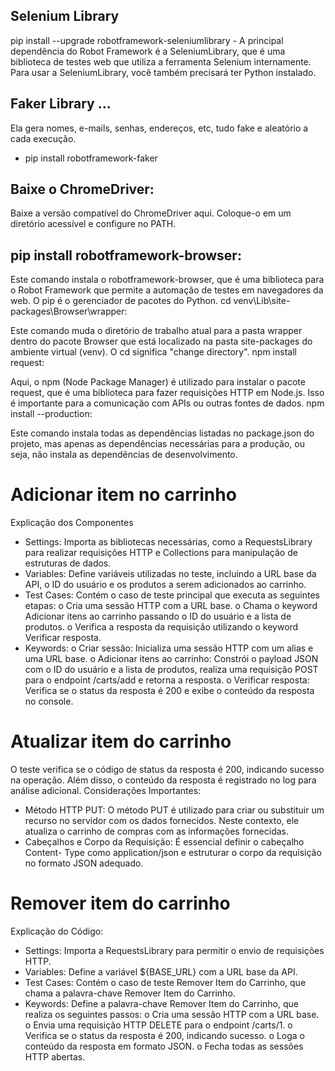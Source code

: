 ## Selenium Library
pip install --upgrade robotframework-seleniumlibrary - A principal dependência do Robot Framework é a SeleniumLibrary, que é uma biblioteca de testes web que utiliza a ferramenta Selenium internamente. Para usar a SeleniumLibrary, você também precisará ter Python instalado.

## Faker Library ...

Ela gera nomes, e-mails, senhas, endereços, etc, tudo fake e aleatório a cada execução.
 - pip install robotframework-faker

## Baixe o ChromeDriver:
Baixe a versão compatível do ChromeDriver aqui.
Coloque-o em um diretório acessível e configure no PATH.


## pip install robotframework-browser:

Este comando instala o robotframework-browser, que é uma biblioteca para o Robot Framework que permite a automação de testes em navegadores da web. O pip é o gerenciador de pacotes do Python.
cd venv\Lib\site-packages\Browser\wrapper:

Este comando muda o diretório de trabalho atual para a pasta wrapper dentro do pacote Browser que está localizado na pasta site-packages do ambiente virtual (venv). O cd significa "change directory".
npm install request:

Aqui, o npm (Node Package Manager) é utilizado para instalar o pacote request, que é uma biblioteca para fazer requisições HTTP em Node.js. Isso é importante para a comunicação com APIs ou outras fontes de dados.
npm install --production:

Este comando instala todas as dependências listadas no package.json do projeto, mas apenas as dependências necessárias para a produção, ou seja, não instala as dependências de desenvolvimento.


# Adicionar item no carrinho

Explicação dos Componentes
- Settings: Importa as bibliotecas necessárias, como a RequestsLibrary para
realizar requisições HTTP e Collections para manipulação de estruturas de
dados.
- Variables: Define variáveis utilizadas no teste, incluindo a URL base da API, o
ID do usuário e os produtos a serem adicionados ao carrinho.
- Test Cases: Contém o caso de teste principal que executa as seguintes
etapas:
o Cria uma sessão HTTP com a URL base.
o Chama o keyword Adicionar itens ao carrinho passando o ID do usuário
e a lista de produtos.
o Verifica a resposta da requisição utilizando o keyword Verificar resposta.
- Keywords:
o Criar sessão: Inicializa uma sessão HTTP com um alias e uma URL
base.
o Adicionar itens ao carrinho: Constrói o payload JSON com o ID do
usuário e a lista de produtos, realiza uma requisição POST para o
endpoint /carts/add e retorna a resposta.
o Verificar resposta: Verifica se o status da resposta é 200 e exibe o
conteúdo da resposta no console.

# Atualizar item do carrinho

O teste verifica se o código de status da resposta é 200, indicando sucesso na
operação. Além disso, o conteúdo da resposta é registrado no log para análise
adicional.
Considerações Importantes:

- Método HTTP PUT: O método PUT é utilizado para criar ou substituir um
recurso no servidor com os dados fornecidos. Neste contexto, ele atualiza o
carrinho de compras com as informações fornecidas.
- Cabeçalhos e Corpo da Requisição: É essencial definir o cabeçalho Content-
Type como application/json e estruturar o corpo da requisição no formato JSON
adequado.

# Remover item do carrinho

Explicação do Código:
- Settings: Importa a RequestsLibrary para permitir o envio de requisições
HTTP.
- Variables: Define a variável ${BASE_URL} com a URL base da API.
- Test Cases: Contém o caso de teste Remover Item do Carrinho, que chama a
palavra-chave Remover Item do Carrinho.
- Keywords: Define a palavra-chave Remover Item do Carrinho, que realiza os
seguintes passos:
o Cria uma sessão HTTP com a URL base.
o Envia uma requisição HTTP DELETE para o endpoint /carts/1.
o Verifica se o status da resposta é 200, indicando sucesso.
o Loga o conteúdo da resposta em formato JSON.
o Fecha todas as sessões HTTP abertas.
